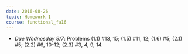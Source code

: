```yaml
---
date: 2016-08-26
topic: Homework 1
course: functional_fa16
---
```

- *Due Wednesday 9/7*: Problems (1.1) #13, 15; (1.5) #11, 12; (1.6) #5; (2.1) #5; (2.2) #6, 10-12; (2.3) #3, 4, 9, 14.

